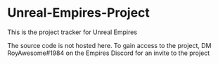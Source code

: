 # Unreal-Empires-Project

This is the project tracker for Unreal Empires

The source code is not hosted here.  To gain access to the project, DM RoyAwesome#1984 on the Empires Discord for an invite to the project
